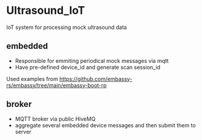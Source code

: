 # Ultrasound_IoT
IoT system for processing mock ultrasound data

## embedded
- Responsible for emmiting periodical mock messages via mqtt
- Have pre-defined device_id and generate scan session_id

Used examples from https://github.com/embassy-rs/embassy/tree/main/embassy-boot-rp

## broker
- MQTT broker via public HiveMQ
- aggregate several embedded device messages and then submit them to server